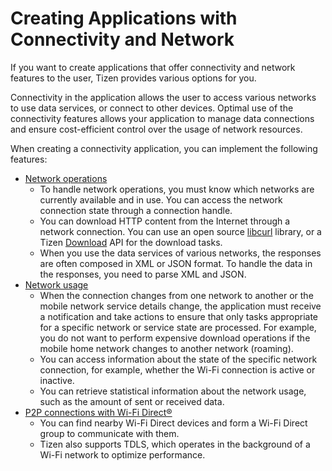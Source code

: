 # Creating Applications with Connectivity and Network

If you want to create applications that offer connectivity and network
features to the user, Tizen provides various options for you.

Connectivity in the application allows the user to access various
networks to use data services, or connect to other devices. Optimal use
of the connectivity features allows your application to manage data
connections and ensure cost-efficient control over the usage of network
resources.

When creating a connectivity application, you can implement the
following features:

-   [Network operations](app-connectivity-operation-n.md)
    -   To handle network operations, you must know which networks are
        currently available and in use. You can access the network
        connection state through a connection handle.
    -   You can download HTTP content from the Internet through a
        network connection. You can use an open source
        [libcurl](http://curl.haxx.se/libcurl/) library, or a Tizen
        [Download](../../../../org.tizen.native.mobile.apireference/group__CAPI__WEB__DOWNLOAD__MODULE.html)
        API for the download tasks.
    -   When you use the data services of various networks, the
        responses are often composed in XML or JSON format. To handle
        the data in the responses, you need to parse XML and JSON.
-   [Network usage](app-connectivity-usage-n.md)
    -   When the connection changes from one network to another or the
        mobile network service details change, the application must
        receive a notification and take actions to ensure that only
        tasks appropriate for a specific network or service state
        are processed. For example, you do not want to perform expensive
        download operations if the mobile home network changes to
        another network (roaming).
    -   You can access information about the state of the specific
        network connection, for example, whether the Wi-Fi connection is
        active or inactive.
    -   You can retrieve statistical information about the network
        usage, such as the amount of sent or received data.
-   [P2P connections with Wi-Fi Direct&reg;](app-connectivity-p2p-n.md)
    -   You can find nearby Wi-Fi Direct devices and form a Wi-Fi Direct
        group to communicate with them.
    -   Tizen also supports TDLS, which operates in the background of a
        Wi-Fi network to optimize performance.
